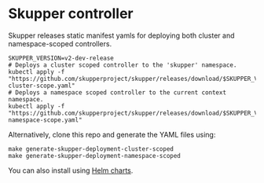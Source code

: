 # Skupper controller

Skupper releases static manifest yamls for deploying both cluster and namespace-scoped controllers.

```
SKUPPER_VERSION=v2-dev-release
# Deploys a cluster scoped controller to the 'skupper' namespace.
kubectl apply -f "https://github.com/skupperproject/skupper/releases/download/$SKUPPER_VERSION/skupper-cluster-scope.yaml"
# Deploys a namespace scoped controller to the current context namespace.
kubectl apply -f "https://github.com/skupperproject/skupper/releases/download/$SKUPPER_VERSION/skupper-namespace-scope.yaml"
```

Alternatively, clone this repo and generate the YAML files using:

```
make generate-skupper-deployment-cluster-scoped
make generate-skupper-deployment-namespace-scoped
```

You can also install using [Helm charts](../../charts/README.md).